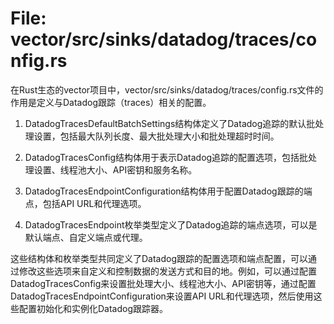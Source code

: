 # File: vector/src/sinks/datadog/traces/config.rs

在Rust生态的vector项目中，vector/src/sinks/datadog/traces/config.rs文件的作用是定义与Datadog跟踪（traces）相关的配置。

1. DatadogTracesDefaultBatchSettings结构体定义了Datadog追踪的默认批处理设置，包括最大队列长度、最大批处理大小和批处理超时时间。

2. DatadogTracesConfig结构体用于表示Datadog追踪的配置选项，包括批处理设置、线程池大小、API密钥和服务名称。

3. DatadogTracesEndpointConfiguration结构体用于配置Datadog跟踪的端点，包括API URL和代理选项。

4. DatadogTracesEndpoint枚举类型定义了Datadog追踪的端点选项，可以是默认端点、自定义端点或代理。

这些结构体和枚举类型共同定义了Datadog跟踪的配置选项和端点配置，可以通过修改这些选项来自定义和控制数据的发送方式和目的地。例如，可以通过配置DatadogTracesConfig来设置批处理大小、线程池大小、API密钥等，通过配置DatadogTracesEndpointConfiguration来设置API URL和代理选项，然后使用这些配置初始化和实例化Datadog跟踪器。

